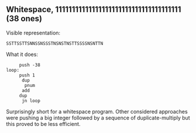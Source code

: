 ## Whitespace, 11111111111111111111111111111111111111 (38 ones)

Visible representation:

    SSTTSSTTSNNSSNSSSTNSNSTNSTTSSSSNSNTTN

What it does:

         push -38
    loop:
         push 1
          dup
           pnum
          add
         dup
          jn loop

Surprisingly short for a whitespace program. Other considered approaches were pushing a big integer followed by a sequence of duplicate-multiply but this proved to be less efficient.
